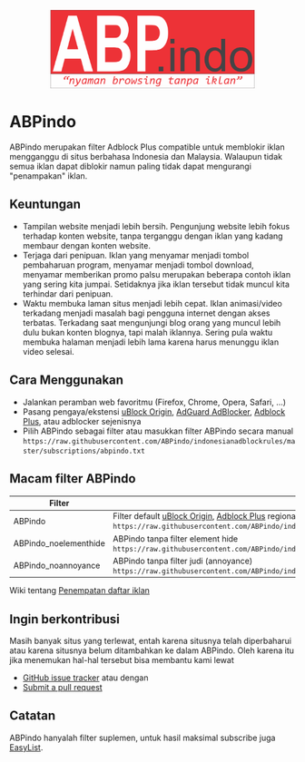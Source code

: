 <p align="center"><img src="https://raw.githubusercontent.com/ABPindo/indonesianadblockrules/master/ABPindo%202.png" width="360"></p>

# ABPindo
ABPindo merupakan filter Adblock Plus compatible untuk memblokir iklan mengganggu di situs berbahasa Indonesia dan Malaysia. Walaupun tidak semua iklan dapat diblokir namun paling tidak dapat mengurangi "penampakan" iklan.

## Keuntungan
- Tampilan website menjadi lebih bersih. Pengunjung website lebih fokus terhadap konten website, tanpa terganggu dengan iklan yang kadang membaur dengan konten website.
- Terjaga dari penipuan. Iklan yang menyamar menjadi tombol pembaharuan program, menyamar menjadi tombol download, menyamar memberikan promo palsu merupakan beberapa contoh iklan yang sering kita jumpai. Setidaknya jika iklan tersebut tidak muncul kita terhindar dari penipuan.
- Waktu membuka laman situs menjadi lebih cepat. Iklan animasi/video terkadang menjadi masalah bagi pengguna internet dengan akses terbatas. Terkadang saat mengunjungi blog orang yang muncul lebih dulu bukan konten blognya, tapi malah iklannya. Sering pula waktu membuka halaman menjadi lebih lama karena harus menunggu iklan video selesai.

## Cara Menggunakan
- Jalankan peramban web favoritmu (Firefox, Chrome, Opera, Safari, ...)
- Pasang pengaya/ekstensi [uBlock Origin](https://github.com/gorhill/uBlock#installation), [AdGuard AdBlocker](https://adguard.com/en/adguard-browser-extension/overview.html), [Adblock Plus](https://adblockplus.org/en/), atau adblocker sejenisnya
- Pilih ABPindo sebagai filter atau masukkan filter ABPindo secara manual <br/>`https://raw.githubusercontent.com/ABPindo/indonesianadblockrules/master/subscriptions/abpindo.txt`

## Macam filter ABPindo
| Filter| Deskripsi|
| ------------- |-------------|
| ABPindo|Filter default [uBlock Origin](https://github.com/gorhill/uBlock#installation), [Adblock Plus](https://adblockplus.org/en/) regional Indonesia dan Malaysia <br/>`https://raw.githubusercontent.com/ABPindo/indonesianadblockrules/master/subscriptions/abpindo.txt`|
| ABPindo_noelementhide|ABPindo tanpa filter element hide <br/>`https://raw.githubusercontent.com/ABPindo/indonesianadblockrules/master/subscriptions/abpindo_noelemhide.txt`|
| ABPindo_noannoyance|ABPindo tanpa filter judi (annoyance) <br/>`https://raw.githubusercontent.com/ABPindo/indonesianadblockrules/master/subscriptions/abpindo_noannoyance.txt`|
Wiki tentang [Penempatan daftar iklan](https://github.com/ABPindo/indonesianadblockrules/wiki/Penempatan-daftar-iklan)

## Ingin berkontribusi
Masih banyak situs yang terlewat, entah karena situsnya telah diperbaharui atau karena situsnya belum ditambahkan ke dalam ABPindo. Oleh karena itu jika menemukan hal-hal tersebut bisa membantu kami lewat
- [GitHub issue tracker](https://github.com/ABPindo/indonesianadblockrules/issues) atau dengan
- [Submit a pull request](https://github.com/ABPindo/indonesianadblockrules/pulls)

## Catatan
ABPindo hanyalah filter suplemen, untuk hasil maksimal subscribe juga [EasyList](https://easylist.to/easylist/easylist.txt).

